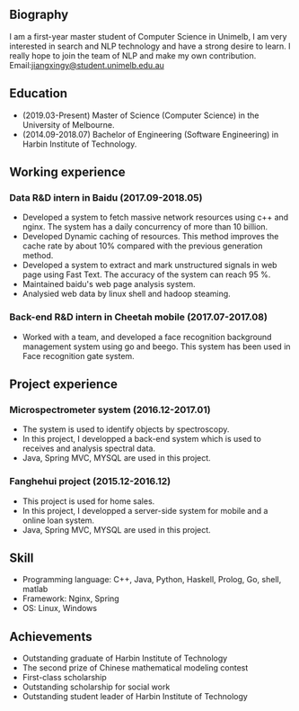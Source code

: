 
## Biography

I am a first-year master student of Computer Science in Unimelb, I am very interested in search and NLP technology and have a strong desire to learn. I really hope to join the team of NLP and make my own contribution.
<br>
Email:jiangxingy@student.unimelb.edu.au<br>


## Education
* (2019.03-Present) Master of Science (Computer Science) in the University of Melbourne.<br>
* (2014.09-2018.07) Bachelor of Engineering (Software Engineering) in Harbin Institute of Technology.<br>


## Working experience

### Data R&D intern in Baidu (2017.09-2018.05)

* Developed a system to fetch massive network resources using c++ and nginx. The system has a daily concurrency of more than 10 billion. 
* Developed Dynamic caching of resources. This method improves the cache rate by about 10% compared with the previous generation method.
* Developed a system to extract and mark unstructured signals in web page using Fast Text. The accuracy of the system can reach 95 %.
* Maintained baidu's web page analysis system.
* Analysied web data by linux shell and hadoop steaming.

### Back-end R&D intern in Cheetah mobile (2017.07-2017.08)

* Worked with a team, and developed a face recognition background management system using go and beego. This system has been used in Face recognition gate system.

## Project experience

### Microspectrometer system (2016.12-2017.01)

* The system is used to identify objects by spectroscopy.<br>
* In this project, I developped a back-end system which is used to receives and analysis spectral data.<br>
* Java, Spring MVC, MYSQL are used in this project.

### Fanghehui project (2015.12-2016.12)

* This project is used for home sales.<br> 
* In this project, I developped a server-side system for mobile and a online loan system. <br>
* Java, Spring MVC, MYSQL are used in this project.

## Skill

* Programming language: C++, Java, Python, Haskell, Prolog, Go, shell, matlab
* Framework: Nginx, Spring
* OS: Linux, Windows

## Achievements

* Outstanding graduate of Harbin Institute of Technology
* The second prize of Chinese mathematical modeling contest
* First-class scholarship
* Outstanding scholarship for social work
* Outstanding student leader of Harbin Institute of Technology

